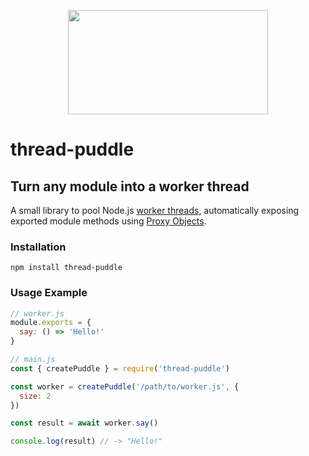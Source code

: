 <p align="center">
  <img width="320" height="167" src="https://github.com/kommander/thread-puddle/blob/master/assets/tp-logo.png?raw=true">
</p>

# thread-puddle
## Turn any module into a worker thread

A small library to pool Node.js [worker threads](https://nodejs.org/dist/latest-v13.x/docs/api/worker_threads.html), automatically exposing exported module methods using [Proxy Objects](https://developer.mozilla.org/en-US/docs/Web/JavaScript/Reference/Global_Objects/Proxy).

### Installation
```
npm install thread-puddle
```

### Usage Example

```js
// worker.js
module.exports = {
  say: () => 'Hello!'
}
```

```js
// main.js
const { createPuddle } = require('thread-puddle')

const worker = createPuddle('/path/to/worker.js', {
  size: 2
})

const result = await worker.say()

console.log(result) // -> "Hello!"
```
